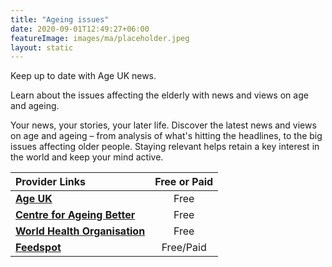 ```yaml
---
title: "Ageing issues"
date: 2020-09-01T12:49:27+06:00
featureImage: images/ma/placeholder.jpeg
layout: static
---
```


Keep up to date with Age UK news.

Learn about the issues affecting the elderly with news and views on age and ageing.

Your news, your stories, your later life. Discover the latest news and views on age and ageing – from analysis of what's hitting the headlines, to the big issues affecting older people. Staying relevant helps retain a key interest in the world and keep your mind active.

| Provider Links      | Free or Paid  |  
| :-----------          | :--------------:      |  
| [**Age UK**](https://www.ageuk.org.uk/discover/) | Free | 
| [**Centre for Ageing Better**](https://ageing-better.org.uk/) | Free | 
| [**World Health Organisation**](https://www.who.int/news-room/fact-sheets/detail/ageing-and-health) | Free | 
| [**Feedspot**](https://blog.feedspot.com/aging_magazines/) | Free/Paid | 
  

<br/><br/>






